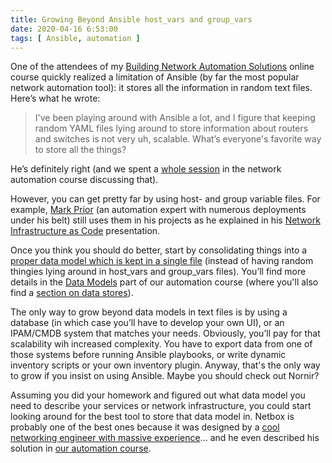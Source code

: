 ```yaml
---
title: Growing Beyond Ansible host_vars and group_vars
date: 2020-04-16 6:53:00
tags: [ Ansible, automation ]
---
```

One of the attendees of my [Building Network Automation Solutions](http://www.ipspace.net/Building_Network_Automation_Solutions) online course quickly realized a limitation of Ansible (by far the most popular network automation tool): it stores all the information in random text files. Here’s what he wrote:

> I've been playing around with Ansible a lot, and I figure that keeping random YAML files lying around to store information about routers and switches is not very uh, scalable. What’s everyone's favorite way to store all the things?

He’s definitely right (and we spent a [whole session](https://my.ipspace.net/bin/list?id=NetAutSol&module=2#M2S3A) in the network automation course discussing that).
<!--more-->
However, you can get pretty far by using host- and group variable files. For example, [Mark Prior](https://www.ipspace.net/Author:Mark_Prior) (an automation expert with numerous deployments under his belt) still uses them in his projects as he explained in his [Network Infrastructure as Code](https://my.ipspace.net/bin/list?id=NetAutSol&module=1#INFRA_AS_CODE) presentation.

Once you think you should do better, start by consolidating things into a [proper data model which is kept in a single file](https://www.ipspace.net/kb/DataModels/30-Generalize%20Network%20Model.html) (instead of having random thingies lying around in host\_vars and group\_vars files). You’ll find more details in the [Data Models](https://my.ipspace.net/bin/list?id=NetAutSol&module=3) part of our automation course (where you'll also find a [section on data stores](https://my.ipspace.net/bin/list?id=NetAutSol&module=3#M3S1)).

The only way to grow beyond data models in text files is by using a database (in which case you’ll have to develop your own UI), or an IPAM/CMDB system that matches your needs. Obviously, you’ll pay for that scalability wih increased complexity. You have to export data from one of those systems before running Ansible playbooks, or write dynamic inventory scripts or your own inventory plugin. Anyway, that's the only way to grow if you insist on using Ansible. Maybe you should check out Nornir?

Assuming you did your homework and figured out what data model you need to describe your services or network infrastructure, you could start looking around for the best tool to store that data model in. Netbox is probably one of the best ones because it was designed by a [cool networking engineer with massive experience](https://www.ipspace.net/Author:Jeremy_Stretch)… and he even described his solution in [our automation course](https://my.ipspace.net/bin/list?id=NetAutSol&module=4#M4S3A).
